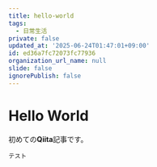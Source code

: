 ```yaml
---
title: hello-world
tags:
  - 日常生活
private: false
updated_at: '2025-06-24T01:47:01+09:00'
id: ed36a7fc72073fc77936
organization_url_name: null
slide: false
ignorePublish: false
---
```

# Hello World

初めての**Qiita**記事です。

``テスト``
